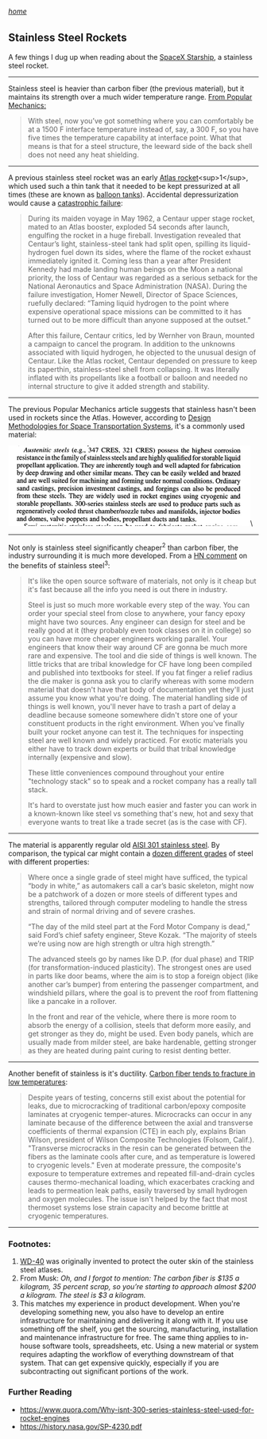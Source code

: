 ###### [home](/index.html)
## Stainless Steel Rockets

A few things I dug up when reading about the [SpaceX Starship](https://en.wikipedia.org/wiki/SpaceX_Starship), a stainless steel rocket.

---

Stainless steel is heavier than carbon fiber (the previous material), but it maintains its strength over a much wider temperature range. [From Popular Mechanics:](https://www.popularmechanics.com/space/rockets/a25953663/elon-musk-spacex-bfr-stainless-steel/)

>With steel, now you’ve got something where you can comfortably be at a 1500 F interface temperature instead of, say, a 300 F, so you have five times the temperature capability at interface point. What that means is that for a steel structure, the leeward side of the back shell does not need any heat shielding.

---

A previous stainless steel rocket was an early [Atlas rocket](https://en.wikipedia.org/wiki/Atlas_(rocket_family))<sup>1</sup>, which used such a thin tank that it needed to be kept pressurized at all times (these are known as [balloon tanks](https://en.wikipedia.org/wiki/Balloon_tank)). Accidental depressurization would cause a [catastrophic failure](https://history.nasa.gov/SP-4230.pdf):

>During its maiden voyage in May 1962, a Centaur upper stage rocket, mated to an Atlas booster, exploded 54 seconds after launch, engulfing the rocket in a huge fireball. Investigation revealed that Centaur’s light, stainless-steel tank had split open, spilling its liquid-hydrogen fuel down its sides, where the flame of the rocket exhaust immediately ignited it. Coming less than a year after President Kennedy had made landing human beings on the Moon a national priority, the loss of Centaur was regarded as a serious setback for the National Aeronautics and Space Administration (NASA). During the failure investigation, Homer Newell, Director of Space Sciences, ruefully declared: “Taming liquid hydrogen to the point where expensive operational space missions can be committed to it has turned out to be more difficult than anyone supposed at the outset.”
>
>After this failure, Centaur critics, led by Wernher von Braun, mounted a campaign to cancel
the program. In addition to the unknowns associated with liquid hydrogen, he objected to the
unusual design of Centaur. Like the Atlas rocket, Centaur depended on pressure to keep its paperthin, stainless-steel shell from collapsing. It was literally inflated with its propellants like a football
or balloon and needed no internal structure to give it added strength and stability.

---

The previous Popular Mechanics article suggests that stainless hasn't been used in rockets since the Atlas. However, according to [Design Methodologies for Space Transportation Systems](https://www.amazon.com/Design-Methodologies-Transportation-Systems-Education/dp/1563474727), it's a commonly used material:

![stainless](stainless.png)\

---



Not only is stainless steel significantly cheaper<sup>2</sup> than carbon fiber, the industry surrounding it is much more developed. From a [HN comment](https://news.ycombinator.com/item?id=23092424) on the benefits of stainless steel<sup>3</sup>:

>It's like the open source software of materials, not only is it cheap but it's fast because all the info you need is out there in industry.
>
>Steel is just so much more workable every step of the way. You can order your special steel from close to anywhere, your fancy epoxy might have two sources. Any engineer can design for steel and be really good at it (they probably even took classes on it in college) so you can have more cheaper engineers working parallel. Your engineers that know their way around CF are gonna be much more rare and expensive. The tool and die side of things is well known. The little tricks that are tribal knowledge for CF have long been compiled and published into textbooks for steel. If you fat finger a relief radius the die maker is gonna ask you to clarify whereas with some modern material that doesn't have that body of documentation yet they'll just assume you know what you're doing. The material handling side of things is well known, you'll never have to trash a part of delay a deadline because someone somewhere didn't store one of your constituent products in the right environment. When you've finally built your rocket anyone can test it. The techniques for inspecting steel are well known and widely practiced. For exotic materials you either have to track down experts or build that tribal knowledge internally (expensive and slow).
>
>These little conveniences compound throughout your entire "technology stack" so to speak and a rocket company has a really tall stack.
>
>It's hard to overstate just how much easier and faster you can work in a known-known like steel vs something that's new, hot and sexy that everyone wants to treat like a trade secret (as is the case with CF).

---

The material is apparently regular old [AISI 301 stainless steel](https://www.precisionsteel.com/stainless-steel/type-301). By comparison, the typical car might contain a [dozen different grades](https://www.nytimes.com/2009/09/15/science/15steel.html) of steel with different properties:

>Where once a single grade of steel might have sufficed, the typical “body in white,” as automakers call a car’s basic skeleton, might now be a patchwork of a dozen or more steels of different types and strengths, tailored through computer modeling to handle the stress and strain of normal driving and of severe crashes.
>
>“The day of the mild steel part at the Ford Motor Company is dead,” said Ford’s chief safety engineer, Steve Kozak. “The majority of steels we’re using now are high strength or ultra high strength.”
>
>The advanced steels go by names like D.P. (for dual phase) and TRIP (for transformation-induced plasticity). The strongest ones are used in parts like door beams, where the aim is to stop a foreign object (like another car’s bumper) from entering the passenger compartment, and windshield pillars, where the goal is to prevent the roof from flattening like a pancake in a rollover.
>
>In the front and rear of the vehicle, where there is more room to absorb the energy of a collision, steels that deform more easily, and get stronger as they do, might be used. Even body panels, which are usually made from milder steel, are bake hardenable, getting stronger as they are heated during paint curing to resist denting better.

---

Another benefit of stainless is it's ductility. [Carbon fiber tends to fracture in low temperatures](https://www.compositesworld.com/articles/an-update-on-composite-tanks-for-cryogens):

> Despite years of testing, concerns still exist about the potential for leaks, due to microcracking of traditional carbon/epoxy composite laminates at cryogenic temper-atures. Microcracks can occur in any laminate because of the difference between the axial and transverse coefficients of thermal expansion (CTE) in each ply, explains Brian Wilson, president of Wilson Composite Technologies (Folsom, Calif.). "Transverse microcracks in the resin can be generated between the fibers as the laminate cools after cure, and as temperature is lowered to cryogenic levels." Even at moderate pressure, the composite's exposure to temperature extremes and repeated fill-and-drain cycles causes thermo-mechanical loading, which exacerbates cracking and leads to permeation leak paths, easily traversed by small hydrogen and oxygen molecules. The issue isn't helped by the fact that most thermoset systems lose strain capacity and become brittle at cryogenic temperatures.

---
### Footnotes:

1. [WD-40](https://en.wikipedia.org/wiki/WD-40) was originally invented to protect the outer skin of the stainless steel atlases.
2. From Musk: _Oh, and I forgot to mention: The carbon fiber is $135 a kilogram, 35 percent scrap, so you’re starting to approach almost $200 a kilogram. The steel is $3 a kilogram._
3. This matches my experience in product development. When you're developing something new, you also have to develop an entire infrastructure for maintaining and delivering it along with it. If you use something off the shelf, you get the sourcing, manufacturing, installation and maintenance infrastructure for free. The same thing applies to in-house software tools, spreadsheets, etc. Using a new material or system requires adapting the workflow of everything downstream of that system. That can get expensive quickly, especially if you are subcontracting out significant portions of the work.

### Further Reading

 - https://www.quora.com/Why-isnt-300-series-stainless-steel-used-for-rocket-engines
  - https://history.nasa.gov/SP-4230.pdf

